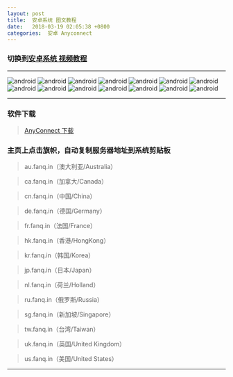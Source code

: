 ```yaml
---
layout: post
title:  安卓系统 图文教程
date:   2018-03-19 02:05:38 +0800
categories:  安卓 Anyconnect
---
```


### 切换到[安卓系统 **视频教程**](/2018/03/android/ "Android")

****

![android](/assets/images/android/android1.png "Android")
![android](/assets/images/android/android2.png "Android")
![android](/assets/images/android/android3.png "Android")
![android](/assets/images/android/android4.png "Android")
![android](/assets/images/android/android5.png "Android")
![android](/assets/images/android/android6.png "Android")
![android](/assets/images/android/android7.png "Android")
![android](/assets/images/android/android8.png "Android")
![android](/assets/images/android/android11.png "Android")
![android](/assets/images/android/android13.png "Android")
![android](/assets/images/android/android14.png "Android")
![android](/assets/images/android/android15.png "Android")
![android](/assets/images/android/android16.png "Android")
![android](/assets/images/android/android17.png "Android")

****

### 软件下载

>[AnyConnect 下载](/files/android.apk)

### 主页上点击旗帜，自动复制服务器地址到系统剪贴板

>au.fanq.in（澳大利亚/Australia）

<!-- >br.fanq.in（巴西/Brazil）
 -->
>ca.fanq.in（加拿大/Canada）

>cn.fanq.in（中国/China）

>de.fanq.in（德国/Germany）

<!-- >es.fanq.in（西班牙/Spain）
 -->
>fr.fanq.in（法国/France）

>hk.fanq.in（香港/HongKong）

<!-- >il.fanq.in（以色列/Israel）
 -->
>kr.fanq.in（韩国/Korea）

<!-- >lu.fanq.in（卢森堡/Luxembourg）
 -->
>jp.fanq.in（日本/Japan）

>nl.fanq.in（荷兰/Holland）

<!-- >pl.fanq.in（波兰/Poland）
 -->
>ru.fanq.in（俄罗斯/Russia）

>sg.fanq.in（新加坡/Singapore）

<!-- >tu.fanq.in（土耳其/Turkey）
 -->
>tw.fanq.in（台湾/Taiwan）

>uk.fanq.in（英国/United Kingdom）

>us.fanq.in（美国/United States）

****
